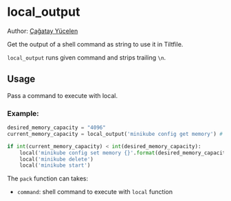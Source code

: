 # local_output

Author: [Çağatay Yücelen](https://github.com/cyucelen)

Get the output of a shell command as string to use it in Tiltfile.

`local_output` runs given command and strips trailing `\n`.

## Usage

Pass a command to execute with local.

### Example:

```python
desired_memory_capacity = "4096"
current_memory_capacity = local_output('minikube config get memory') # e.g. "2048"

if int(current_memory_capacity) < int(desired_memory_capacity):
    local('minikube config set memory {}'.format(desired_memory_capacity))
    local('minikube delete')
    local('minikube start')
```

The `pack` function can takes:

- `command`: shell command to execute with `local` function
